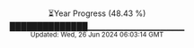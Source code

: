 <p align="center">
⏳Year Progress (48.43 %)<br>
██████████████▁▁▁▁▁▁▁▁▁▁▁▁▁▁▁▁ <br>
<sub>Updated: Wed, 26 Jun 2024 06:03:14 GMT</sub>
</p>

